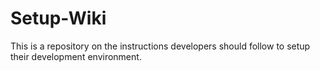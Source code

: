 Setup-Wiki
==========

This is a repository on the instructions developers should follow to setup their development environment.